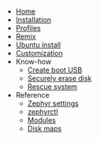 - [Home](index.md)
- [Installation](install.md)
- [Profiles](profiles.md)
- [Remix](remix.md)
- [Ubuntu install](ubuntu.md)
- [Customization](customize.md)
- Know-how
    - [Create boot USB](know-how/create-boot-usb.md)
    - [Securely erase disk](know-how/erase-disk.md)
    - [Rescue system](know-how/rescue.md)
- Reference
    - [Zephyr settings](reference/configs.md)
    - [zephyrctl](reference/zephyrctl.md)
    - [Modules](reference/modules.md)
    - [Disk maps](reference/disk-maps.md)
